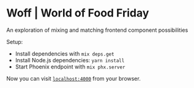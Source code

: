 # Woff | World of Food Friday

An exploration of mixing and matching frontend component possibilities

Setup:
  * Install dependencies with `mix deps.get`
  * Install Node.js dependencies: `yarn install`
  * Start Phoenix endpoint with `mix phx.server`

Now you can visit [`localhost:4000`](http://localhost:4000) from your browser.
